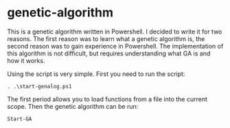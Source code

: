 # genetic-algorithm

This is a genetic algorithm written in Powershell. I decided to write it for two reasons. The first reason was to learn what a genetic algorithm is, the second reason was to gain experience in Powershell. The implementation of this algorithm is not difficult, but requires understanding what GA is and how it works.

Using the script is very simple. First you need to run the script:
```
. .\start-genalog.ps1
```
The first period allows you to load functions from a file into the current scope.
Then the genetic algorithm can be run:

```
Start-GA
```
